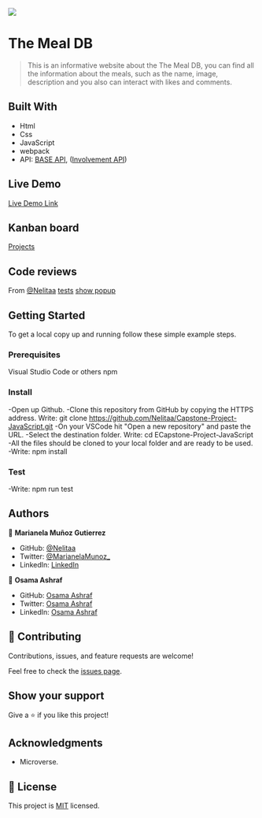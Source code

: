 ![](https://img.shields.io/badge/Microverse-blueviolet)

# The Meal DB

> This is an informative website about the The Meal DB, you can find all the information about the meals, such as the name, image, description and you also can interact with likes and comments.

## Built With

- Html
- Css
- JavaScript
- webpack
- API: [BASE API](https://www.themealdb.com/api.php), ([Involvement API](https://www.themealdb.com/api.php))

## Live Demo

[Live Demo Link](https://nelitaa.github.io/Capstone-Project-JavaScript/)

## Kanban board

[Projects](https://github.com/users/Nelitaa/projects/5/views/1)

## Code reviews

From [@Nelitaa](https://github.com/Nelitaa)
[tests](https://github.com/Nelitaa/Capstone-Project-JavaScript/pull/95)
[show popup](https://github.com/Nelitaa/Capstone-Project-JavaScript/pull/89)

## Getting Started

To get a local copy up and running follow these simple example steps.

### Prerequisites

Visual Studio Code or others
npm

### Install

-Open up Github.
-Clone this repository from GitHub by copying the HTTPS address. Write: git clone https://github.com/Nelitaa/Capstone-Project-JavaScript.git
-On your VSCode hit "Open a new repository" and paste the URL.
-Select the destination folder. Write: cd ECapstone-Project-JavaScript
-All the files should be cloned to your local folder and are ready to be used.
-Write: npm install

### Test

-Write: npm run test

## Authors

👤 **Marianela Muñoz Gutierrez**

- GitHub: [@Nelitaa](https://github.com/Nelitaa)
- Twitter: [@MarianelaMunoz\_](https://twitter.com/MarianelaMunoz_)
- LinkedIn: [LinkedIn](https://www.linkedin.com/in/marianela-muñoz-gutierrez/)

👤 **Osama Ashraf**

- GitHub: [Osama Ashraf](https://github.com/osamaashraf6)
- Twitter: [Osama Ashraf](https://twitter.com/OsamaAshraf578?t=l75KjrhQgK4h-vSPfgk1gA&s=08)
- LinkedIn: [Osama Ashraf](https://www.linkedin.com/in/osama-salem-2a046b203)

## 🤝 Contributing

Contributions, issues, and feature requests are welcome!

Feel free to check the [issues page](/issues/).

## Show your support

Give a ⭐️ if you like this project!

## Acknowledgments

- Microverse.

## 📝 License

This project is [MIT](/LICENSE.md) licensed.
